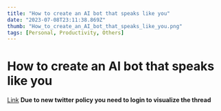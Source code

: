 ```yaml
---
title: "How to create an AI bot that speaks like you"
date: "2023-07-08T23:11:38.869Z"
thumb: "How_to_create_an_AI_bot_that_speaks_like_you.png"
tags: [Personal, Productivity, Others]
---
```


# How to create an AI bot that speaks like you

[Link](https://twitter.com/moritzkremb/status/1674779882751164430)
**Due to new twitter policy you need to login to visualize the thread**
